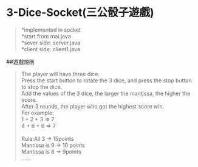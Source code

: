 # 3-Dice-Socket(三公骰子遊戲)
> *implemented in socket<br>
> *start from mai.java<br>
> *sever side: server.java<br>
> *client side: client1.java<br>

 ##遊戲規則
>The player will have three dice. <br>
>Press the start button to rotate the 3 dice, and press the stop button to stop the dice.<br>
>Add the values of the 3 dice, the larger the mantissa, the higher the score.<br>
>After 3 rounds, the player who got the highest score win.<br>
>For example: <br>1 + 2 + 3 => 7<br>	4 + 6 + 6 => 7<br><br>
>Rule:All 3 -> 15points<br>Mantissa is 9 -> 10 points<br>Mantissa is 8 -> 9points<br>
>......<br>
